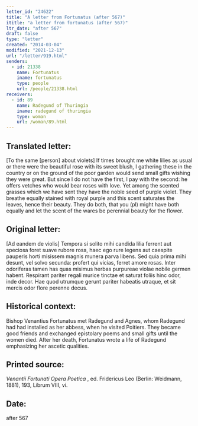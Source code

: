 ```yaml
---
letter_id: "24622"
title: "A letter from Fortunatus (after 567)"
ititle: "a letter from fortunatus (after 567)"
ltr_date: "after 567"
draft: false
type: "letter"
created: "2014-03-04"
modified: "2021-12-13"
url: "/letter/919.html"
senders:
  - id: 21338
    name: Fortunatus
    iname: fortunatus
    type: people
    url: /people/21338.html
receivers:
  - id: 89
    name: Radegund of Thuringia
    iname: radegund of thuringia
    type: woman
    url: /woman/89.html
---
```

<h2> Translated letter:</h2>[To the same [person] about violets]
If times brought me white lilies as usual
or there were the beautiful rose with its sweet blush,
I gathering these in the country or on the ground of the poor garden
would send small gifts wishing they were great.
But since I do not have the first, I pay with the second:
he offers vetches who would bear roses with love.
Yet among the scented grasses which we have sent
they have the noble seed of purple violet.
They breathe equally stained with royal purple
and this scent saturates the leaves, hence their beauty.
They do both, that you (pl) might have both equally
and let the scent of the wares be perennial beauty for the flower.
<h2 class="mt-4"> Original letter:</h2>[Ad eandem de violis]
Tempora si solito mihi candida lilia ferrent
aut speciosa foret suave rubore rosa,
haec ego rure legens aut caespite pauperis horti
misissem magnis munera parva libens.
Sed quia prima mihi desunt, vel solvo secunda:
profert qui vicias, ferret amore rosas.
Inter odoriferas tamen has quas misimus herbas
purpureae violae nobile germen habent.
Respirant pariter regali murice tinctae
et saturat foliis hinc odor, inde decor.
Hae quod utrumque gerunt pariter habeatis utraque,
et sit mercis odor flore perenne decus.
<h2 class="mt-4"> Historical context:</h2>Bishop Venantius Fortunatus met Radegund and Agnes, whom Radegund had had installed as her abbess, when he visited Poitiers.  They became good friends and exchanged epistolary poems and small gifts until the women died.  After her death, Fortunatus wrote a life of Radegund emphasizing her ascetic qualities.
<h2 class="mt-4"> Printed source:</h2><p><em>Venantii Fortunati Opera Poetica</em> , ed. Fridericus Leo (Berlin: Weidmann, 1881), 193, Librum VIII, vi.</p><h2 class="mt-4"> Date:</h2>after 567